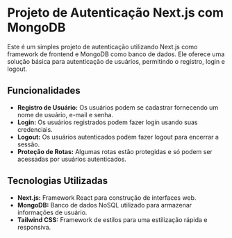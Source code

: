 # Projeto de Autenticação Next.js com MongoDB

Este é um simples projeto de autenticação utilizando Next.js como framework de frontend e MongoDB como banco de dados. Ele oferece uma solução básica para autenticação de usuários, permitindo o registro, login e logout.

## Funcionalidades

- **Registro de Usuário:** Os usuários podem se cadastrar fornecendo um nome de usuário, e-mail e senha.
- **Login:** Os usuários registrados podem fazer login usando suas credenciais.
- **Logout:** Os usuários autenticados podem fazer logout para encerrar a sessão.
- **Proteção de Rotas:** Algumas rotas estão protegidas e só podem ser acessadas por usuários autenticados.

## Tecnologias Utilizadas

- **Next.js:** Framework React para construção de interfaces web.
- **MongoDB:** Banco de dados NoSQL utilizado para armazenar informações de usuário.
- **Tailwind CSS:** Framework de estilos para uma estilização rápida e responsiva.